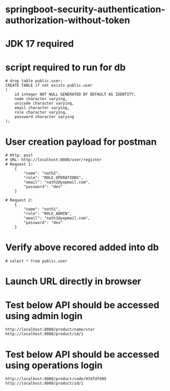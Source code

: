 # springboot-security-authentication-authorization-without-token
# JDK 17 required
# script required to run for db
	
	# drop table public.user;
	CREATE TABLE if not exists public.user
	(
	    id integer NOT NULL GENERATED BY DEFAULT AS IDENTITY,
		name character varying,
		unicode character varying,
		email character varying,
		role character varying,
		password character varying
	);

# User creation payload for postman
	# Http: post 
	# URL: http://localhost:8080/user/register
	# Request 1: 
		{
		    "name": "nath2",
		    "role": "ROLE_OPERATIONS",
		    "email": "nath2@yopmail.com",
		    "password": "dev"
		}

	# Request 2: 
		{
		    "name": "nath1",
		    "role": "ROLE_ADMIN",
		    "email": "nath1@yopmail.com",
		    "password": "dev"
		}
# Verify above recored added into db
	# select * from public.user

# Launch URL directly in browser
# Test below API should be accessed using admin login
	http://localhost:8080/product/name/star
	http://localhost:8080/product/id/1
# Test below API should be accessed using operations login
	http://localhost:8080/product/code/97dfdfd99
	http://localhost:8080/product/id/1
